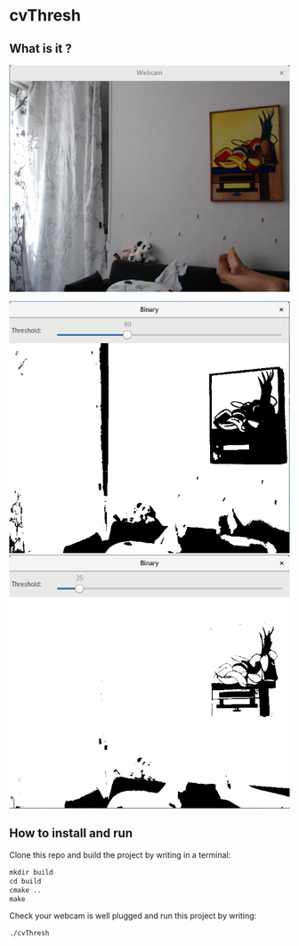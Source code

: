 # cvThresh

## What is it ?

<p align="center">
    <img src="img/Webcam.png" />
</p>

<p align="center">
    <img src="img/Thresh_80.png" />
    <img src="img/Thresh_25.png" />
</p>

## How to install and run

Clone this repo and build the project by writing in a terminal:

```
mkdir build
cd build
cmake ..
make
```

Check your webcam is well plugged and run this project by writing:

```
./cvThresh
```
